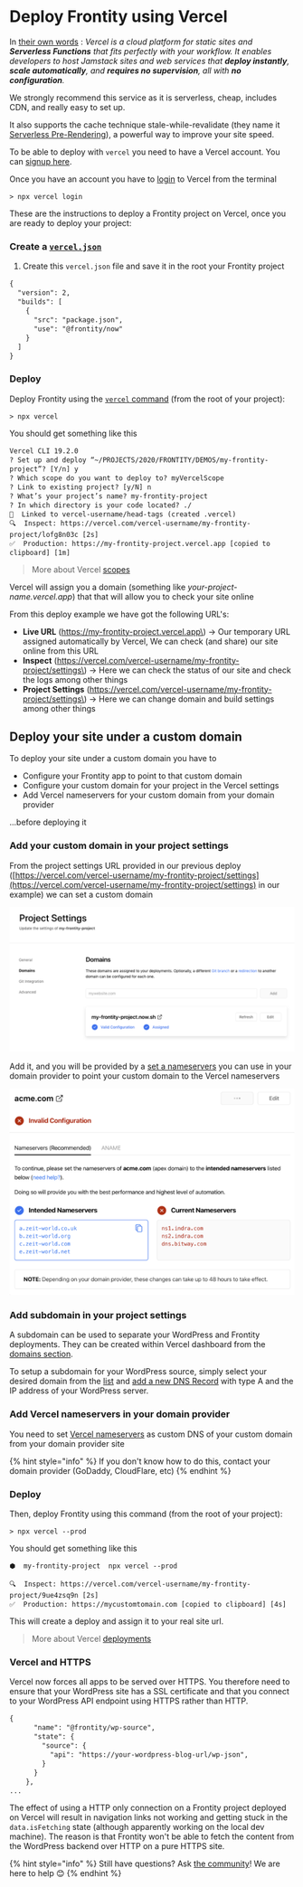 # Deploy Frontity using Vercel

In [their own words](https://vercel.com/docs) : _Vercel is a cloud platform for static sites and **Serverless Functions** that fits perfectly with your workflow. It enables developers to host Jamstack sites and web services that **deploy instantly**, **scale automatically**, and **requires no supervision**, all with **no configuration**._

We strongly recommend this service as it is serverless, cheap, includes CDN, and really easy to set up.

It also supports the cache technique stale-while-revalidate \(they name it [Serverless Pre-Rendering](https://vercel.com/blog/serverless-pre-rendering)\), a powerful way to improve your site speed.

To be able to deploy with `vercel` you need to have a Vercel account. You can [signup here](https://vercel.com/signup).

Once you have an account you have to [login](https://vercel.com/docs/cli#commands/login) to Vercel from the terminal

```text
> npx vercel login
```

These are the instructions to deploy a Frontity project on Vercel, once you are ready to deploy your project:

### Create a [`vercel.json`](https://vercel.com/docs/configuration#introduction/configuration-reference)

1. Create this `vercel.json` file and save it in the root your Frontity project

```text
{
  "version": 2,
  "builds": [
    {
      "src": "package.json",
      "use": "@frontity/now"
    }
  ]
}
```

### Deploy

Deploy Frontity using the [`vercel` command](https://vercel.com/docs/cli#getting-started) \(from the root of your project\):

```text
> npx vercel
```

You should get something like this

```text
Vercel CLI 19.2.0
? Set up and deploy “~/PROJECTS/2020/FRONTITY/DEMOS/my-frontity-project”? [Y/n] y
? Which scope do you want to deploy to? myVercelScope
? Link to existing project? [y/N] n
? What’s your project’s name? my-frontity-project
? In which directory is your code located? ./
🔗  Linked to vercel-username/head-tags (created .vercel)
🔍  Inspect: https://vercel.com/vercel-username/my-frontity-project/lofg8n03c [2s]
✅  Production: https://my-frontity-project.vercel.app [copied to clipboard] [1m]
```

> More about Vercel [scopes ](https://vercel.com/docs/v2/platform/users-and-teams)

Vercel will assign you a domain \(something like _your-project-name.vercel.app_\) that that will allow you to check your site online

From this deploy example we have got the following URL's:

* **Live URL** \(https://my-frontity-project.vercel.app\) → Our temporary URL assigned automatically by Vercel, We can check \(and share\) our site online from this URL
* **Inspect** \(https://vercel.com/vercel-username/my-frontity-project/settings\) → Here we can check the status of our site and check the logs among other things
* **Project Settings** \(https://vercel.com/vercel-username/my-frontity-project/settings\) → Here we can change domain and build settings among other things

## Deploy your site under a custom domain

To deploy your site under a custom domain you have to

* Configure your Frontity app to point to that custom domain
* Configure your custom domain for your project in the Vercel settings
* Add Vercel nameservers for your custom domain from your domain provider

...before deploying it

### Add your custom domain in your project settings

From the project settings URL provided in our previous deploy \([https://vercel.com/vercel-username/my-frontity-project/settings](https://vercel.com/vercel-username/my-frontity-project/settings) in our example\) we can set a custom domain

![](../.gitbook/assets/now-projects-settings%20%281%29%20%282%29.png)

Add it, and you will be provided by a [set a nameservers](https://vercel.com/docs/v2/custom-domains#step-4:-configuring-the-domain) you can use in your domain provider to point your custom domain to the Vercel nameservers

![vercel nameservers](../.gitbook/assets/vercel-nameservers%20%282%29.png)

### Add subdomain in your project settings

A subdomain can be used to separate your WordPress and Frontity deployments. They can be created within Vercel dashboard from the [domains section](https://vercel.com/dashboard/domains/).

To setup a subdomain for your WordPress source, simply select your desired domain from the [list](https://vercel.com/dashboard/domains/) and [add a new DNS Record](https://vercel.com/docs/v2/custom-domains#step-2:-add-dns-record) with type A and the IP address of your WordPress server.

### Add Vercel nameservers in your domain provider

You need to set [Vercel nameservers](https://vercel.com/docs/v2/custom-domains/#option-2:-using-external-nameservers) as custom DNS of your custom domain from your domain provider site

{% hint style="info" %}
If you don't know how to do this, contact your domain provider \(GoDaddy, CloudFlare, etc\)
{% endhint %}

### Deploy

Then, deploy Frontity using this command \(from the root of your project\):

```text
> npx vercel --prod
```

You should get something like this

```text
⬢  my-frontity-project  npx vercel --prod

🔍  Inspect: https://vercel.com/vercel-username/my-frontity-project/9ue4zsq9n [2s]
✅  Production: https://mycustomtomain.com [copied to clipboard] [4s]
```

This will create a deploy and assign it to your real site url.

> More about Vercel [deployments](https://vercel.com/docs/v2/platform/deployments)

### Vercel and HTTPS

Vercel now forces all apps to be served over HTTPS. You therefore need to ensure that your WordPress site has a SSL certificate and that you connect to your WordPress API endpoint using HTTPS rather than HTTP.

```text
{
      "name": "@frontity/wp-source",
      "state": {
        "source": {
          "api": "https://your-wordpress-blog-url/wp-json",
        }
      }
    },
...
```

The effect of using a HTTP only connection on a Frontity project deployed on Vercel will result in navigation links not working and getting stuck in the `data.isFetching` state \(although apparently working on the local dev machine\). The reason is that Frontity won't be able to fetch the content from the WordPress backend over HTTP on a pure HTTPS site.

{% hint style="info" %}
Still have questions? Ask [the community](https://community.frontity.org/)! We are here to help 😊
{% endhint %}

